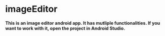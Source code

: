 # imageEditor
#### This is an image editor android app. It has mutliple functionalities. If you want to work with it, open the project in Android Studio.
